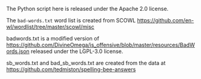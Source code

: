 The Python script here is released under the Apache 2.0 license.

The `bad-words.txt` word list is created from SCOWL
https://github.com/en-wl/wordlist/tree/master/scowl/misc

badwords.txt is a modified version of
https://github.com/DivineOmega/is_offensive/blob/master/resources/BadWords.json
released under the LGPL-3.0 license.

sb_words.txt and bad_sb_words.txt are created from the data at
https://github.com/tedmiston/spelling-bee-answers
